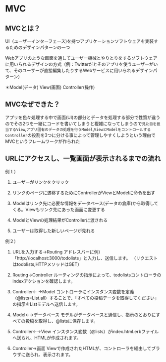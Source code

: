 # MVC

## MVCとは？
UI（ユーザーインターフェース)を持つアプリケーションソフトウェアを実装するためのデザインパターンの一つ

Webアプリのような画面を通してユーザー機械とやりとりをするソフトウェアに用いられるデザインの方式（例：Twitterだとそのアプリを使うユーザーがいて、そのユーザーが直接編集したりするWebサービスに用いられるデザインパターン）

＊Model(データ) View(画面) Controller(操作)

## MVCなぜできた？
アプリを色々処理する中で画面(UI)の部分とデータを処理する部分で性質が違うのでその2つを一緒にコードを書いてしまうと複雑になってしまうので`見た目を担当するView`,`アプリ固有のデータの処理を行うModel`,`ViewとModelをコントロールするController`の役割を3つに分ける事によって管理しやすくしようという理由でMVCというフレームワークが作られた


## URLにアクセスし、一覧画面が表示されるまでの流れ
例１）
1. ユーザーがリンクをクリック

2. リンクのページに遷移するためにControllerがViewとModelに命令を出す

3. Modelはリンク先に必要な情報をデータベース(データの倉庫)から取得してくる。Viewもリンク先にあった画面に変更する

4. ModelとViewの処理結果がControllerに渡される

5. ユーザーは取得した新しいページが見れる




例２）
1. URLを入力する→Routing
アドレスバーに例）「http://localhost:3000/todolists」と入力し、送信します。
（リクエストはtodolists,HTTPメソッドはGET）

2. Routing→Controller
ルーティングの指示によって、todolistsコントローラのindexアクションを確認します。

3. Controller← →Model
コントローラにインスタンス変数を定義（@lists=List.all）することで、「すべての投稿データを取得してください」の指示をListモデルへ送信します。

4. Model←→データベース
モデルがデータベースと通信し、指示のとおりにすべての投稿を取得し、@listsに保存します。

5. Controller←→View
インスタンス変数（@lists）がindex.html.erbファイルへ送られ、HTMLが作成されます。

6. Controller→画面
Viewで作成されたHTMLが、コントローラを経由してブラウザに送られ、表示されます。
